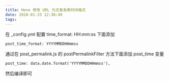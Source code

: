 ```yaml
---
title: Hexo 修改 URL 为文章发表时间格式
date: 2018-01-25 12:30:49
tags:
---
```


在 _config.yml 配置 time_format: HH:mm:ss 下面添加

```
post_time_format: YYYYMMDDHHmmss
```

通过在 post_permalink.js 的 postPermalinkFilter 方法下面添加 post_time 变量

```
post_time: data.date.format('YYYYMMDDHHmmss'),
```

然后编译即可